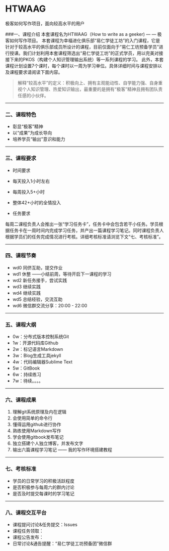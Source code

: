 # HTWAAG
极客如何写作项目，面向较高水平的用户

###一、课程介绍
本套课程名为HTWAAG（How to write as a geeker) — — 极客如何写作项目。
本套课程为幸福进化俱乐部“易仁学徒工坊”的入门课程，它是针对于较高水平的俱乐部成员所设计的课程，目前仅面向于“易仁工坊预备学员”进行授课。我们计划利用本套课程筛选出“易仁学徒工坊”的正式学员，用以完美对接接下来的PKOS（构建个人知识管理输出系统）等一系列课程的学习。
此外，本套课程计划设置7个课时，每个课时以一周为学习单位。具体详细时间与课程安排以及课程要求请阅读下面内容。

> 解释“较高水平”的定义：积极向上、拥有主观能动性、自学能力强、自身重视个人知识管理、热爱知识输出，最重要的是拥有“极客”精神且拥有团队责任感的小伙伴。

---- 
### 二、课程特色
- 彰显“极客”精神
- 以“成果”为成长导向
- 培养学员“输出”意识和能力

---- 

### 三、课程要求

- 时间要求

 - 每天投入1小时左右
 - 每周投入5+小时
 - 整体42+小时的全情投入

- 任务要求

每周二课程负责人会推出一张“学习任务卡”，任务卡中会包含若干小任务。学员根据任务卡在一周时间内完成学习任务，并产出一篇课程学习笔记。同时课程负责人根据学员们的任务完成情况进行考核。详细考核标准请浏览下文“七、考核标准”。

---- 
### 四、课程节奏
- wd0 同侪互助，提交作业
- wd1 休整 ——小结前周，等待开启下一课程的学习
- wd2 新任务接手，尝试实践
- wd3 继续实践
- wd4 继续实践
- wd5 总结经验，交流互助
- wd6 微信群交流分享：20:00 - 22:00

---- 
### 五、课程大纲
- 0w：分布式版本控制系统Git
- 1w：开源代码库Github
- 2w：标记语言Markdown 
- 3w：Blog生成工具jekyll 
- 4w：代码编辑器Sublime Text 
- 5w：GitBook 
- 6w：持续练习
- 7w：待续。。。。

---- 
### 六、课程成果
1. 理解git系统原理及内在逻辑
2. 会使用简单的命令行
3. 懂得运用github进行协作
4. 熟练使用Markdown写作
5. 学会使用gitbook发布笔记
6. 独立搭建个人独立博客，并发布文字
7. 输出六篇课程学习笔记 —— 我的写作环境搭建教程

---- 
### 七、考核标准
- 学员的日常学习的积极活跃程度
- 是否积极参与每周六的群内讨论
- 是否及时提交每课时的学习笔记

---- 
### 八、课程交互平台
- 课程提问讨论&任务提交：Issues
- 课程任务领取：
- 课程公告发布：
- 日常讨论&通告提醒：“易仁学徒工坊预备团”微信群



